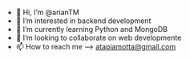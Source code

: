 - 👋 Hi, I’m @arianTM
- 👀 I’m interested in backend development
- 🌱 I’m currently learning Python and MongoDB
- 💞️ I’m looking to collaborate on web developmente
- 📫 How to reach me --> atapiamotta@gmail.com

<!---
arianTM/arianTM is a ✨ special ✨ repository because its `README.md` (this file) appears on your GitHub profile.
You can click the Preview link to take a look at your changes.
--->
